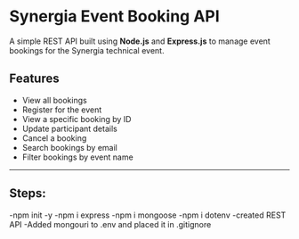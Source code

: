 # Synergia Event Booking API

A simple REST API built using **Node.js** and **Express.js** to manage event bookings for the Synergia technical event.  


## Features

- View all bookings  
- Register for the event  
- View a specific booking by ID  
- Update participant details  
- Cancel a booking  
- Search bookings by email  
- Filter bookings by event name  

---
## Steps:
 -npm init -y
 -npm i express
 -npm i mongoose
 -npm i dotenv
 -created REST API
 -Added mongouri to .env and placed it in .gitignore

